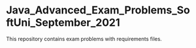 # Java_Advanced_Exam_Problems_SoftUni_September_2021
This repository contains exam problems with requirements files.
